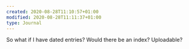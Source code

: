 ```yaml
---
created: 2020-08-28T11:10:57+01:00
modified: 2020-08-28T11:11:37+01:00
type: Journal
---
```


So what if I have dated entries? Would there be an index? Uploadable?